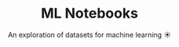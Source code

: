 <h1 align="center">ML Notebooks</h1>
<p align="center">An exploration of datasets for machine learning ☀️</p>
